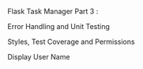 Flask Task Manager Part 3 :

Error Handling and Unit Testing

Styles, Test Coverage and Permissions

Display User Name
